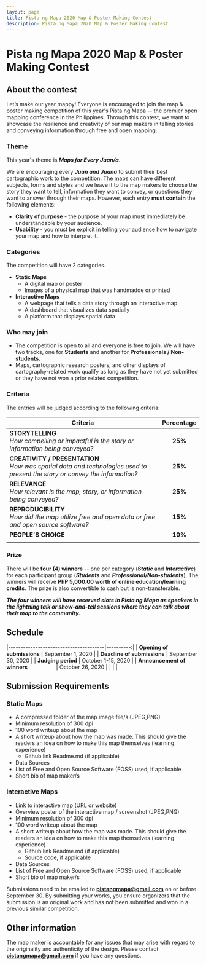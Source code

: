 ```yaml
---
layout: page
title: Pista ng Mapa 2020 Map & Poster Making Contest
description: Pista ng Mapa 2020 Map & Poster Making Contest
---
```

#  Pista ng Mapa 2020 Map & Poster Making Contest

## About the contest
Let’s make our year mappy! Everyone is encouraged to join the map & poster making competition of this year's Pista ng Mapa -- the premier open mapping conference in the Philippines. Through this contest, we want to showcase the resilience and creativity of our map makers in telling stories and conveying information through free and open mapping.

### Theme
This year's theme is ***Maps for Every Juan/a***.

We are encouraging every ***Juan and Juana*** to submit their best cartographic work to the competition. The maps can have different subjects, forms and styles and we leave it to the map makers to choose the story they want to tell, information they want to convey, or questions they want to answer through their maps. However, each entry **must contain** the following elements:
* **Clarity of purpose** - the purpose of your map must immediately be understandable by your audience.
* **Usability** - you must be explicit in telling your audience how to navigate your map and how to interpret it.


### Categories
The competition will have 2 categories.
* **Static Maps**
    * A digital map or poster
    * Images of a physical map that was handmadde or printed
* **Interactive Maps**
    * A webpage that tells a data story through an interactive map
    * A dashboard that visualizes data spatially
    * A platform that displays spatial data


### Who may join
* The competition is open to all and everyone is free to join. We will have two tracks, one for **Students** and another for **Professionals / Non-students**.
* Maps, cartographic research posters, and other displays of cartography-related work qualify as long as they have not yet submitted or they have not won a prior related competition.


### Criteria
The entries will be judged according to the following criteria:

| Criteria                  | Percentage |
|---------------------------|:----------:|
| **STORYTELLING**<br>*How compelling or impactful is the story or information being conveyed?*       |     **25%**    |
| **CREATIVITY / PRESENTATION**<br>*How was spatial data and technologies used to present the story or convey the information?*       |     **25%**    |
| **RELEVANCE**<br>*How relevant is the map, story, or information being conveyed?*       |     **25%**    |
| **REPRODUCIBILITY**<br>*How did the map utilize free and open data or free and open source software?*           |     **15%**    |
| **PEOPLE'S CHOICE**<br>       |     **10%**    |
|   |   |


### Prize
There will be **four (4) winners** -- one per category (***Static*** and ***Interactive***) for each participant group (***Students*** and ***Professional/Non-students***).
The winners will receive **PhP 5,000.00 worth of online education/learning credits**. The prize is also convertible to cash but is non-transferable.

***The four winners will have reserved slots in Pista ng Mapa as speakers in the lightning talk or show-and-tell sessions where they can talk about their map to the community.***

## Schedule

|---------------------------------------|----------:|
| **Opening of submissions**  |     September 1, 2020    |
| **Deadline of submissions** |     September 30, 2020    |
| **Judging period**                 |     October 1-15, 2020    |
| **Announcement of winners** &nbsp; &nbsp; &nbsp; &nbsp; &nbsp; &nbsp; &nbsp; &nbsp; &nbsp; |     October 26, 2020    |
|   |   |

## Submission Requirements
### Static Maps
* A compressed folder of the map image file/s (JPEG,PNG) 
* Minimum resolution of 300 dpi
* 100 word writeup about the map
* A short writeup about how the map was made. This should give the readers an idea on how to make this map themselves (learning experience)
    * Github link Readme.md (if applicable)	
* Data Sources
* List of Free and Open Source Software (FOSS) used, if applicable
* Short bio of map maker/s 

### Interactive Maps
* Link to interactive map (URL or website)
* Overview poster of the interactive map / screenshot (JPEG,PNG)
* Minimum resolution of 300 dpi
* 100 word writeup about the map
* A short writeup about how the map was made. This should give the readers an idea on how to make this map themselves (learning experience)
    * Github link Readme.md (if applicable)
    * Source code, if applicable
* Data Sources
* List of Free and Open Source Software (FOSS) used, if applicable
* Short bio of map maker/s 


Submissions need to be emailed to **pistangmapa@gmail.com** on or before September 30. 
By submitting your works, you ensure organizers that the submission is an original work and has not been submitted and won in a previous similar competition.

## Other information
The map maker is accountable for any issues that may arise with regard to the originality and authenticity of the design. 
Please contact **pistangmapa@gmail.com** if you have any questions.